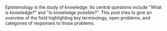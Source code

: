 Epistemology is the study of knowledge. Its central questions include "What is knowledge?" and "Is knowledge possible?". This post tries to give an overview of the field highlighting key terminology, open problems, and categories of responses to those problems.
